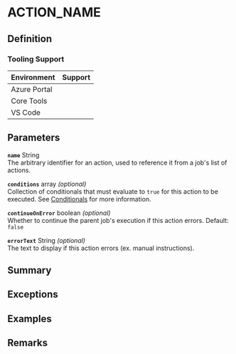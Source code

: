 # ACTION_NAME

## Definition

### Tooling Support

| Environment  | Support |
| ------------ | ------- |
| Azure Portal |         |
| Core Tools   |         |
| VS Code      |         |

<!-- 
Emoji Shortcode        Meaning
:white_check_mark:     supported
:x:                    not supported
-->

## Parameters

<!-- vvv Common Parameters vvv -->
**`name`** String  
The arbitrary identifier for an action, used to reference it from a job's list of actions.

**`conditions`** array _(optional)_  
Collection of conditionals that must evaluate to `true` for this action to be executed. See [Conditionals](../conditionals.md) for more information.

**`continueOnError`** boolean _(optional)_  
Whether to continue the parent job's execution if this action errors. Default: `false`

**`errorText`** String _(optional)_  
The text to display if this action errors (ex. manual instructions).
<!-- ^^^ Common Parameters ^^^ -->

## Summary

## Exceptions

## Examples

## Remarks
